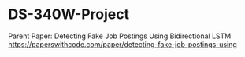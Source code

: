 # DS-340W-Project 
Parent Paper: Detecting Fake Job Postings Using Bidirectional LSTM                                                                                                           
https://paperswithcode.com/paper/detecting-fake-job-postings-using



